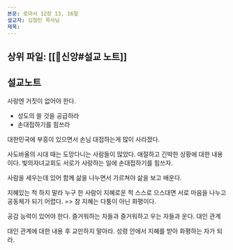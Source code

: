 ```yaml
---
본문: 로마서 12장 13, 16절
설교자: 김형민 목사님
제목:
---
```

## 상위 파일: [[🧭신앙#설교 노트]]

## 설교노트
사랑엔 거짓이 없어야 한다.
- 성도의 쓸 것을 공급하라
- 손대접하기를 힘쓰라

대한민국에 부흥이 있으면서 손님 대접하는게 많이 사라졌다.

사도바울의 시대 때는 도망다니는 사람들이 많았다. 애절하고 긴박한 상황에 대한 내용이다.
빛의자녀교회도 서로가 사랑하는 일에 손대접하기를 힘쓰자.

사람을 세우는데 있어 함께 삶을 나누면서 가르쳐야 삶을 보고 배운다.

지혜있는 척 하지 말라
누구 한 사람이 지혜로운 척 스스로 으스대면 서로 마음을 나누고 공동체가 되기 어렵다.
=> 참 지혜는 다툼이 아닌 화평이다.

공감 능력이 있어야 한다.
즐거워하는 자들과 즐거워하고 우는 자들과 운다.
대인 관계

대인 관계에 대한 내용 후 교만하지 말아라.
성령 안에서 지혜를 받아 화평하는 자가 되라.